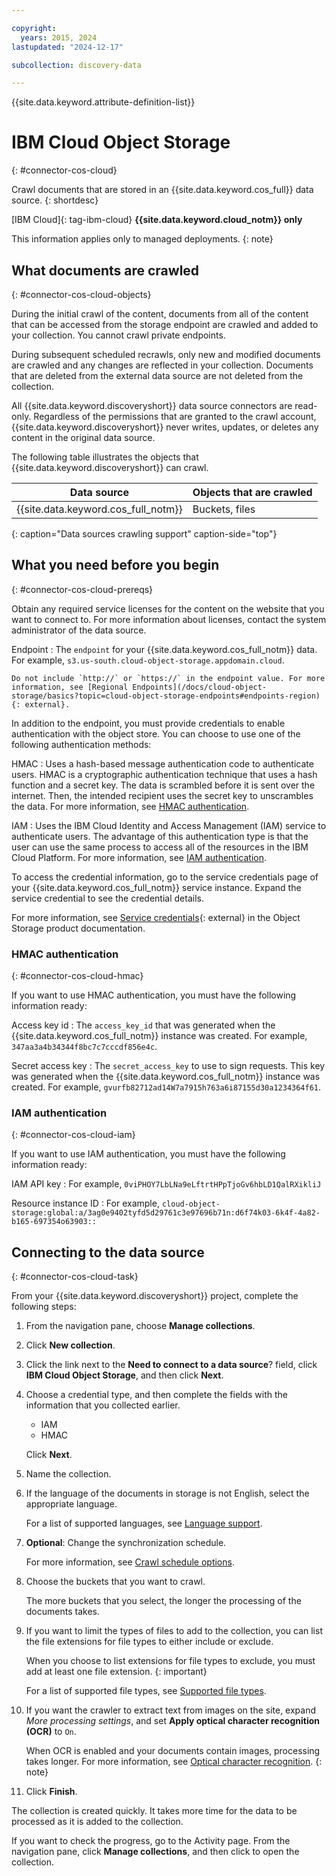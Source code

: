 ```yaml
---

copyright:
  years: 2015, 2024
lastupdated: "2024-12-17"

subcollection: discovery-data

---
```


{{site.data.keyword.attribute-definition-list}}

# IBM Cloud Object Storage
{: #connector-cos-cloud}

Crawl documents that are stored in an {{site.data.keyword.cos_full}} data source.
{: shortdesc}

[IBM Cloud]{: tag-ibm-cloud} **{{site.data.keyword.cloud_notm}} only**

This information applies only to managed deployments.
{: note}

## What documents are crawled
{: #connector-cos-cloud-objects}

During the initial crawl of the content, documents from all of the content that can be accessed from the storage endpoint are crawled and added to your collection. You cannot crawl private endpoints.

During subsequent scheduled recrawls, only new and modified documents are crawled and any changes are reflected in your collection. Documents that are deleted from the external data source are not deleted from the collection.

All {{site.data.keyword.discoveryshort}} data source connectors are read-only. Regardless of the permissions that are granted to the crawl account, {{site.data.keyword.discoveryshort}} never writes, updates, or deletes any content in the original data source.

The following table illustrates the objects that {{site.data.keyword.discoveryshort}} can crawl.

| Data source | Objects that are crawled |
|-------------|--------------------------|
| {{site.data.keyword.cos_full_notm}} | Buckets, files |
{: caption="Data sources crawling support" caption-side="top"}

## What you need before you begin
{: #connector-cos-cloud-prereqs}

Obtain any required service licenses for the content on the website that you want to connect to. For more information about licenses, contact the system administrator of the data source.

Endpoint
:   The `endpoint` for your {{site.data.keyword.cos_full_notm}} data. For example, `s3.us-south.cloud-object-storage.appdomain.cloud`.

    Do not include `http://` or `https://` in the endpoint value. For more information, see [Regional Endpoints](/docs/cloud-object-storage/basics?topic=cloud-object-storage-endpoints#endpoints-region){: external}.

In addition to the endpoint, you must provide credentials to enable authentication with the object store. You can choose to use one of the following authentication methods:

HMAC
:    Uses a hash-based message authentication code to authenticate users. HMAC is a cryptographic authentication technique that uses a hash function and a secret key. The data is scrambled before it is sent over the internet. Then, the intended recipient uses the secret key to unscrambles the data. For more information, see [HMAC authentication](#connector-cos-cloud-hmac).

IAM
:    Uses the IBM Cloud Identity and Access Management (IAM) service to authenticate users. The advantage of this authentication type is that the user can use the same process to access all of the resources in the IBM Cloud Platform. For more information, see [IAM authentication](#connector-cos-cloud-iam).

To access the credential information, go to the service credentials page of your {{site.data.keyword.cos_full_notm}} service instance. Expand the service credential to see the credential details. 

For more information, see [Service credentials](/docs/cloud-object-storage/iam?topic=cloud-object-storage-service-credentials){: external} in the Object Storage product documentation.

### HMAC authentication
{: #connector-cos-cloud-hmac}

If you want to use HMAC authentication, you must have the following information ready:

Access key id
:   The `access_key_id` that was generated when the {{site.data.keyword.cos_full_notm}} instance was created. For example, `347aa3a4b34344f8bc7c7cccdf856e4c`.

Secret access key
:   The `secret_access_key` to use to sign requests. This key was generated when the {{site.data.keyword.cos_full_notm}} instance was created. For example,  `gvurfb82712ad14W7a7915h763a6i87155d30a1234364f61`.

### IAM authentication
{: #connector-cos-cloud-iam}

If you want to use IAM authentication, you must have the following information ready:

IAM API key
:   For example, `0viPHOY7LbLNa9eLftrtHPpTjoGv6hbLD1QalRXikliJ`

Resource instance ID
:   For example, `cloud-object-storage:global:a/3ag0e9402tyfd5d29761c3e97696b71n:d6f74k03-6k4f-4a82-b165-697354o63903::`

## Connecting to the data source
{: #connector-cos-cloud-task}

From your {{site.data.keyword.discoveryshort}} project, complete the following steps:

1.  From the navigation pane, choose **Manage collections**.
1.  Click **New collection**.
1.  Click the link next to the **Need to connect to a data source**? field, click **IBM Cloud Object Storage**, and then click **Next**.
1.  Choose a credential type, and then complete the fields with the information that you collected earlier.

    -   IAM
    -   HMAC
    
    Click **Next**.
1.  Name the collection.
1.  If the language of the documents in storage is not English, select the appropriate language.

    For a list of supported languages, see [Language support](/docs/discovery-data?topic=discovery-data-language-support).
1.  **Optional**: Change the synchronization schedule.

    For more information, see [Crawl schedule options](/docs/discovery-data?topic=discovery-data-collections#crawlschedule).
1.  Choose the buckets that you want to crawl.

    The more buckets that you select, the longer the processing of the documents takes.

1.  If you want to limit the types of files to add to the collection, you can list the file extensions for file types to either include or exclude.

    When you choose to list extensions for file types to exclude, you must add at least one file extension.
    {: important}

    For a list of supported file types, see [Supported file types](/docs/discovery-data?topic=discovery-data-collections#supportedfiletypes).

1.  If you want the crawler to extract text from images on the site, expand *More processing settings*, and set **Apply optical character recognition (OCR)** to `On`.

    When OCR is enabled and your documents contain images, processing takes longer. For more information, see [Optical character recognition](/docs/discovery-data?topic=discovery-data-collections#ocr).
    {: note}

1.  Click **Finish**.

The collection is created quickly. It takes more time for the data to be processed as it is added to the collection.

If you want to check the progress, go to the Activity page. From the navigation pane, click **Manage collections**, and then click to open the collection.
